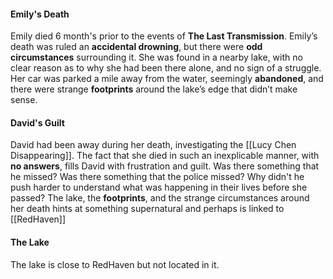 #### **Emily's Death**
Emily died 6 month's prior to the events of **The Last Transmission**. Emily’s death was ruled an **accidental drowning**, but there were **odd circumstances** surrounding it. She was found in a nearby lake, with no clear reason as to why she had been there alone, and no sign of a struggle. Her car was parked a mile away from the water, seemingly **abandoned**, and there were strange **footprints** around the lake’s edge that didn’t make sense.


#### **David's Guilt**
David had been away during her death, investigating the [[Lucy Chen Disappearing]]. The fact that she died in such an inexplicable manner, with **no answers**, fills David with frustration and guilt. Was there something that he missed? Was there something that the police missed? Why didn't he push harder to understand what was happening in their lives before she passed? The lake, the **footprints**, and the strange circumstances around her death hints at something supernatural and perhaps is linked to [[RedHaven]]

#### **The Lake**
The lake is close to RedHaven but not located in it.